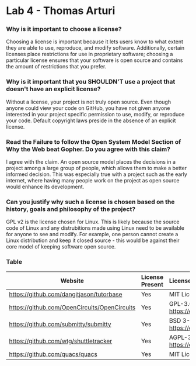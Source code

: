 # Lab 4 - Thomas Arturi

### Why is it important to choose a license?

Choosing a license is important because it lets users know to what extent they are able to use, reproduce, and modify software. Additionally, certain licenses place restrictions for use in proprietary software; choosing a particular license ensures that your software is open source and contains the amount of restrictions that you prefer.

### Why is it important that you SHOULDN'T use a project that doesn't have an explicit license?

Without a license, your project is not truly open source. Even though anyone could view your code on GitHub, you have not given anyone interested in your project specific permission to use, modify, or reproduce your code. Default copyright laws preside in the absence of an explicit license.

### Read the Failure to follow the Open System Model Section of Why the Web beat Gopher. Do you agree with this claim?

I agree with the claim. An open source model places the decisions in a project among a large group of people, which allows them to make a better informed decision. This was especially true with a project such as the early internet, where having many people work on the project as open source would enhance its development.

### Can you justify why such a license is chosen based on the history, goals and philosophy of the project?

GPL v2 is the license chosen for Linux. This is likely because the source code of Linux and any distrubitions made using Linux need to be available for anyone to see and modify. For example, one person cannot create a Linux distribution and keep it closed source - this would be against their core model of keeping software open source.

### Table

Website | License Present | License
---------|:----------|:-------
https://github.com/dangitjason/tutorbase | Yes | MIT License https://en.wikipedia.org/wiki/MIT_License
https://github.com/OpenCircuits/OpenCircuits | Yes | GPL-3.0 License https://en.wikipedia.org/wiki/GNU_General_Public_License
https://github.com/submitty/submitty | Yes | BSD 3-Clause License https://en.wikipedia.org/wiki/BSD_licenses
https://github.com/wtg/shuttletracker | Yes | AGPL-3.0 License https://en.wikipedia.org/wiki/Affero_General_Public_License
https://github.com/quacs/quacs | Yes | MIT License https://en.wikipedia.org/wiki/MIT_License






